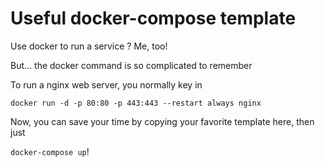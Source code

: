 Useful docker-compose template
=============================

Use docker to run a service ? Me, too!

But... the docker command is so complicated to remember

To run a nginx web server, you normally key in

`docker run -d -p 80:80 -p 443:443 --restart always nginx`

Now, you can save your time by copying your favorite template here, then just

`docker-compose up`!
